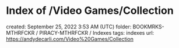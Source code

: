 # Index of /Video Games/Collection

created: September 25, 2022 3:53 AM (UTC)
folder: BOOKMRKS-MTHRFCKR / PIRACY-MTHRFCKR / Indexes
tags: indexes
url: https://andydecarli.com/Video%20Games/Collection